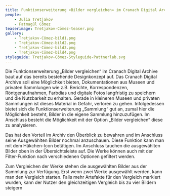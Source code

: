 ```yaml
---
title: Funktionserweiterung «Bilder vergleichen» im Cranach Digital Archive
people:
    - Julia Tretjakov
    - Fatmagül Cömez
teaserimage: Tretjakov-Cömez-teaser.png
gallery:
    - Tretjakov-Cömez-bild1.png
    - Tretjakov-Cömez-bild2.png
    - Tretjakov-Cömez-bild3.png
    - Tretjakov-Cömez-bild4.png
styleguide: Tretjakov-Cömez-Styleguide-Pattnerlab.svg
---
```


Die Funktionserweiterung „Bilder vergleichen“ im Cranach Digital Archive baut auf das bereits bestehende Designkonzept auf. Das Cranach Digital Archive soll eine Möglichkeit bieten, Dokumentationen aus Museen und privaten Sammlungen wie z.B. Berichte, Korrespondenzen, Röntgenaufnahmen, Farbdias und digitale Fotos langfristig zu speichern und die Nutzbarkeit zu erhalten. Gerade in kleineren Museen und privaten Sammlungen ist dieses Material in Gefahr, verloren zu gehen. Infolgedessen bietet sich die Funktionserweiterung „Sammlung“ gut an, zumal hier die Möglichkeit besteht, Bilder in die eigene Sammlung hinzuzufügen. Im Anschluss besteht die Möglichkeit mit der Option „Bilder vergleichen“ diese zu analysieren.

Das hat den Vorteil im Archiv den Überblick zu bewahren und im Anschluss seine Ausgewählten Bilder nochmal anzuschauen. Diese Funktion kann man mit dem Häkchen-Icon betätigen. Im Anschluss tauchen die ausgewählten Bilder oben in der Übersichtsleiste auf. Die Werke können auch mit der Filter-Funktion nach verschiedenen Optionen gefiltert werden.

Zum Vergleichen der Werke stehen die ausgewählten Bilder aus der Sammlung zur Verfügung. Erst wenn zwei Werke ausgewählt werden, kann man den Vergleich starten. Falls mehr Artefakte für den Vergleich markiert wurden, kann der Nutzer den gleichzeitigen Vergleich bis zu vier Bildern steigern
